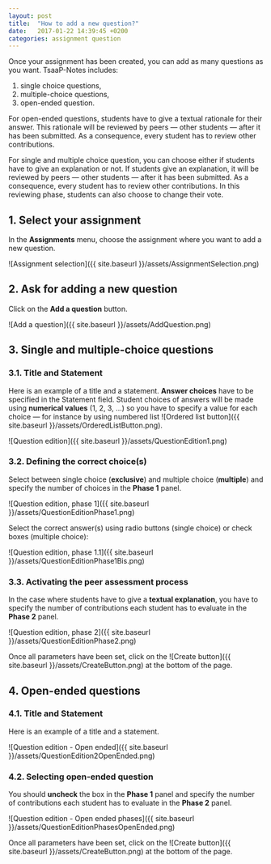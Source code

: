 ```yaml
---
layout: post
title:  "How to add a new question?"
date:   2017-01-22 14:39:45 +0200
categories: assignment question
---
```


Once your assignment has been created, you can add as many questions as you want. TsaaP-Notes includes:

1. single choice questions,
2. multiple-choice questions,
3. open-ended question.

For open-ended questions, students have to give a textual rationale for their answer. This rationale will be reviewed by peers — other students — after it has been submitted. As a consequence, every student has to review other contributions.

For single and multiple choice question, you can choose either if students have to give an explanation or not. If students give an explanation, it will be reviewed by peers — other students — after it has been submitted. As a consequence, every student has to review other contributions. In this reviewing phase, students can also choose to change their vote.

## 1. Select your assignment

In the **Assignments** menu, choose the assignment where you want to add a new question.

![Assignment selection]({{ site.baseurl }}/assets/AssignmentSelection.png)

## 2. Ask for adding a new question

Click on the **Add a question** button.

![Add a question]({{ site.baseurl }}/assets/AddQuestion.png)

## 3. Single and multiple-choice questions

### 3.1. Title and Statement

Here is an example of a title and a statement. **Answer choices** have to be specified in the Statement field. Student choices of answers will be made using **numerical values** (1, 2, 3, …) so you have to specify a value for each choice — for instance by using numbered list ![Ordered list button]({{ site.baseurl }}/assets/OrderedListButton.png).

![Question edition]({{ site.baseurl }}/assets/QuestionEdition1.png)

### 3.2. Defining the correct choice(s)

Select between single choice (**exclusive**) and multiple choice (**multiple**) and specify the number of choices in the **Phase 1** panel.

![Question edition, phase 1]({{ site.baseurl }}/assets/QuestionEditionPhase1.png)

Select the correct answer(s) using radio buttons (single choice) or check boxes (multiple choice):

![Question edition, phase 1.1]({{ site.baseurl }}/assets/QuestionEditionPhase1Bis.png)

### 3.3. Activating the peer assessment process

In the case where students have to give a **textual explanation**, you have to specify the number of contributions each student has to evaluate in the **Phase 2** panel.

![Question edition, phase 2]({{ site.baseurl }}/assets/QuestionEditionPhase2.png)

Once all parameters have been set, click on the ![Create button]({{ site.baseurl }}/assets/CreateButton.png) at the bottom of the page.

## 4. Open-ended questions

### 4.1. Title and Statement

Here is an example of a title and a statement.

![Question edition - Open ended]({{ site.baseurl }}/assets/QuestionEdition2OpenEnded.png)

### 4.2. Selecting open-ended question
You should **uncheck** the box in the **Phase 1** panel and specify the number of contributions each student has to evaluate in the **Phase 2** panel.

![Question edition - Open ended phases]({{ site.baseurl }}/assets/QuestionEditionPhasesOpenEnded.png)

Once all parameters have been set, click on the ![Create button]({{ site.baseurl }}/assets/CreateButton.png) at the bottom of the page.